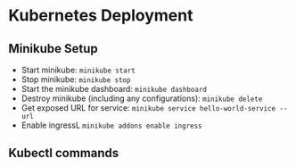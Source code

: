 # Kubernetes Deployment #

## Minikube Setup ##

- Start minikube: `minikube start`
- Stop minikube: `minikube stop`
- Start the minikube dashboard: `minikube dashboard`
- Destroy minikube (including any configurations): `minikube delete`
- Get exposed URL for service: `minikube service hello-world-service --url`
- Enable ingressL `minikube addons enable ingress`

## Kubectl commands ##

